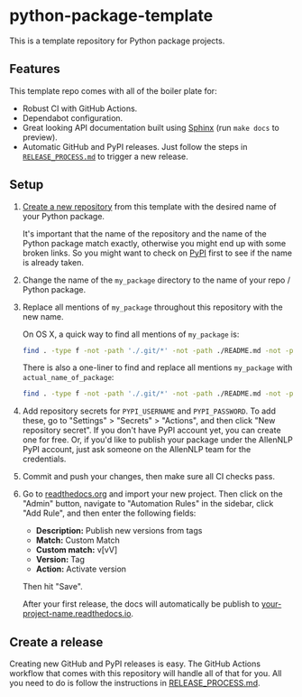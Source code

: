 # python-package-template

This is a template repository for Python package projects.

## Features

This template repo comes with all of the boiler plate for:

- Robust CI with GitHub Actions.
- Dependabot configuration.
- Great looking API documentation built using [Sphinx](https://www.sphinx-doc.org/en/master/) (run `make docs` to preview).
- Automatic GitHub and PyPI releases. Just follow the steps in [`RELEASE_PROCESS.md`](./RELEASE_PROCESS.md) to trigger a new release.

## Setup

1. [Create a new repository](https://github.com/allenai/python-package-template/generate) from this template with the desired name of your Python package.

    It's important that the name of the repository and the name of the Python package match exactly, otherwise you might end up with some broken links.
    So you might want to check on [PyPI](https://pypi.org/) first to see if the name is already taken.

2. Change the name of the `my_package` directory to the name of your repo / Python package.

3. Replace all mentions of `my_package` throughout this repository with the new name.

    On OS X, a quick way to find all mentions of `my_package` is:

    ```bash
    find . -type f -not -path './.git/*' -not -path ./README.md -not -path './docs/build/*' -not -path '*__pycache__*' | xargs grep 'my_package'
    ```

    There is also a one-liner to find and replace all mentions `my_package` with `actual_name_of_package`:

    ```bash
    find . -type f -not -path './.git/*' -not -path ./README.md -not -path './docs/build/*' -not -path '*__pycache__*' -exec sed -i '' -e 's/my_package/actual_name_of_package/g' {} \;
    ```

3. Add repository secrets for `PYPI_USERNAME` and `PYPI_PASSWORD`. To add these, go to "Settings" > "Secrets" > "Actions", and then click "New repository secret".
    If you don't have PyPI account yet, you can create one for free. Or, if you'd like to publish your package under the AllenNLP PyPI account, just ask someone on the AllenNLP team for the credentials.

4. Commit and push your changes, then make sure all CI checks pass.

5. Go to [readthedocs.org](https://readthedocs.org/dashboard/import/?) and import your new project.
    Then click on the "Admin" button, navigate to "Automation Rules" in the sidebar, click "Add Rule", and then enter the following fields:

    - **Description:** Publish new versions from tags
    - **Match:** Custom Match
    - **Custom match:** v[vV]
    - **Version:** Tag
    - **Action:** Activate version

    Then hit "Save".

    After your first release, the docs will automatically be publish to [your-project-name.readthedocs.io](https://your-project-name.readthedocs.io/).

## Create a release

Creating new GitHub and PyPI releases is easy. The GitHub Actions workflow that comes with this repository will handle all of that for you.
All you need to do is follow the instructions in [RELEASE_PROCESS.md](./RELEASE_PROCESS.md).
